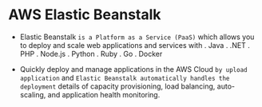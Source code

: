 # AWS Elastic Beanstalk

- Elastic Beanstalk `is a Platform as a Service (PaaS)` which allows you to deploy and scale web applications and services with
  . Java
  . .NET
  . PHP
  . Node.js
  . Python
  . Ruby
  . Go
  . Docker

- Quickly deploy and manage applications in the AWS Cloud `by upload application` and `Elastic Beanstalk automatically handles the deployment` details of capacity provisioning, load balancing, auto-scaling, and application health monitoring.

